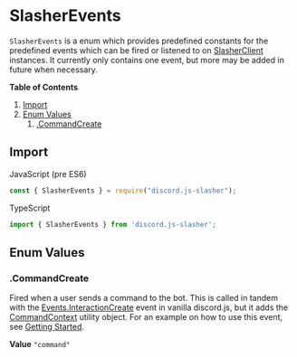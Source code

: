 # SlasherEvents
`SlasherEvents` is a enum which provides predefined constants for the predefined events which can be fired or listened to on [SlasherClient](./SlasherClient.md) instances. It currently only contains one event, but more may be added in future when necessary.

**Table of Contents**
1. [Import](#import)
2. [Enum Values](#enum-values)
    1. [.CommandCreate](#commandcreate)

## Import
JavaScript (pre ES6)
```js
const { SlasherEvents } = require("discord.js-slasher");
```

TypeScript
```typescript
import { SlasherEvents } from 'discord.js-slasher';
```

## Enum Values

### .CommandCreate
Fired when a user sends a command to the bot. This is called in tandem with the [Events.InteractionCreate](https://discord.js.org/#/docs/discord.js/main/typedef/Events) event in vanilla discord.js, but it adds the [CommandContext](./CommandContext.md) utility object. For an example on how to use this event, see [Getting Started](../guides/getting-started.md).

**Value**
`"command"`
